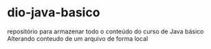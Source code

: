 # dio-java-basico
repositório para armazenar todo o conteúdo do curso de Java básico 
Alterando conteudo de um arquivo de forma local
